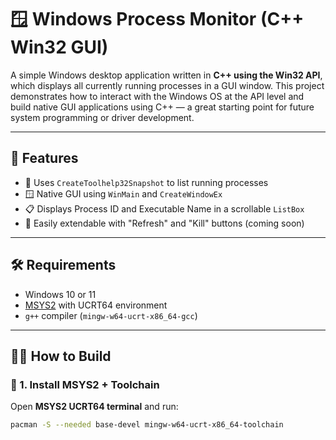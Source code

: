 # 🪟 Windows Process Monitor (C++ Win32 GUI)

A simple Windows desktop application written in **C++ using the Win32 API**, which displays all currently running processes in a GUI window. This project demonstrates how to interact with the Windows OS at the API level and build native GUI applications using C++ — a great starting point for future system programming or driver development.

---

## 🚀 Features

- 🧠 Uses `CreateToolhelp32Snapshot` to list running processes
- 🪟 Native GUI using `WinMain` and `CreateWindowEx`
- 📋 Displays Process ID and Executable Name in a scrollable `ListBox`
- 🔁 Easily extendable with "Refresh" and "Kill" buttons (coming soon)

---

## 🛠️ Requirements

- Windows 10 or 11
- [MSYS2](https://www.msys2.org/) with UCRT64 environment
- `g++` compiler (`mingw-w64-ucrt-x86_64-gcc`)

---

## 🧑‍💻 How to Build

### 🧱 1. Install MSYS2 + Toolchain

Open **MSYS2 UCRT64 terminal** and run:

```bash
pacman -S --needed base-devel mingw-w64-ucrt-x86_64-toolchain
